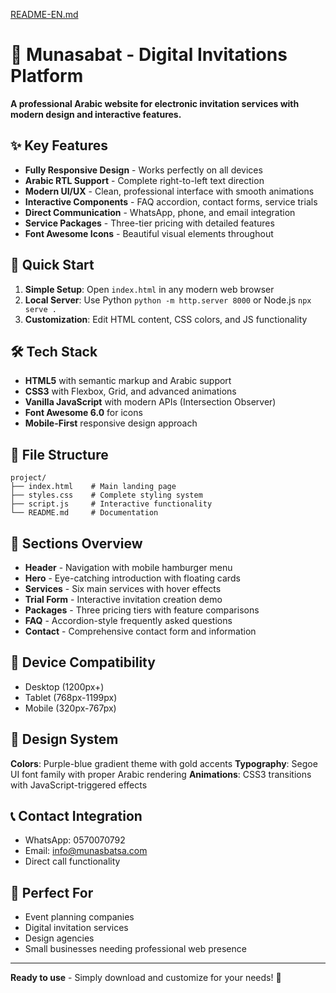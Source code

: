 [README-EN.md](https://github.com/user-attachments/files/22704872/README-EN.md)
# 🎉 Munasabat - Digital Invitations Platform

**A professional Arabic website for electronic invitation services with modern design and interactive features.**

## ✨ Key Features

- **Fully Responsive Design** - Works perfectly on all devices
- **Arabic RTL Support** - Complete right-to-left text direction
- **Modern UI/UX** - Clean, professional interface with smooth animations
- **Interactive Components** - FAQ accordion, contact forms, service trials
- **Direct Communication** - WhatsApp, phone, and email integration
- **Service Packages** - Three-tier pricing with detailed features
- **Font Awesome Icons** - Beautiful visual elements throughout

## 🚀 Quick Start

1. **Simple Setup**: Open `index.html` in any modern web browser
2. **Local Server**: Use Python `python -m http.server 8000` or Node.js `npx serve .`
3. **Customization**: Edit HTML content, CSS colors, and JS functionality

## 🛠️ Tech Stack

- **HTML5** with semantic markup and Arabic support
- **CSS3** with Flexbox, Grid, and advanced animations
- **Vanilla JavaScript** with modern APIs (Intersection Observer)
- **Font Awesome 6.0** for icons
- **Mobile-First** responsive design approach

## 📁 File Structure

```
project/
├── index.html    # Main landing page
├── styles.css    # Complete styling system
├── script.js     # Interactive functionality
└── README.md     # Documentation
```

## 🎯 Sections Overview

- **Header** - Navigation with mobile hamburger menu
- **Hero** - Eye-catching introduction with floating cards
- **Services** - Six main services with hover effects
- **Trial Form** - Interactive invitation creation demo
- **Packages** - Three pricing tiers with feature comparisons
- **FAQ** - Accordion-style frequently asked questions
- **Contact** - Comprehensive contact form and information

## 📱 Device Compatibility

- Desktop (1200px+)
- Tablet (768px-1199px)
- Mobile (320px-767px)

## 🎨 Design System

**Colors**: Purple-blue gradient theme with gold accents
**Typography**: Segoe UI font family with proper Arabic rendering
**Animations**: CSS3 transitions with JavaScript-triggered effects

## 📞 Contact Integration

- WhatsApp: 0570070792
- Email: info@munasbatsa.com
- Direct call functionality

## 🌟 Perfect For

- Event planning companies
- Digital invitation services
- Design agencies
- Small businesses needing professional web presence

---

**Ready to use** - Simply download and customize for your needs! 🚀
